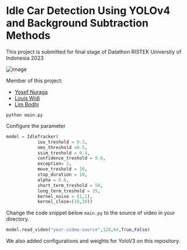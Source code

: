 # Idle Car Detection Using YOLOv4 and Background Subtraction Methods
This project is submitted for final stage of Datathon RISTEK University of Indonesia 2023

![image](https://github.com/yosefnuragaw/idle-car-detector/assets/109545855/3f09688b-d98f-4c25-a96a-f76dcebb6854)

Member of this project:
- <a href = 'https://www.linkedin.com/in/yosefnw/'>Yosef Nuraga</a>
- <a href = 'https://www.linkedin.com/in/louis-widi-anandaputra-90008815a/'>Louis Widi</a>
- <a href = 'https://www.linkedin.com/in/limbodhiwijaya/'>Lim Bodhi</a>

```
python main.py
```

Configure the parameter
```python
model = IdleTracker(
            iou_treshold = 0.3, 
            nms_threshold =0.5,
            ssim_treshold = 0.4,
            confidence_treshold = 0.6,
            exception= 2,
            move_treshold = 10,
            stop_duration = 10,
            alpha = 0.6,
            short_term_treshold = 50,
            long_term_treshold = 25,
            kernel_noise = (1,1),
            kernel_close=(10,10))
```

Change the code snippet below `main.py` to the source of video in your directory.
```python
model.read_video("your-video-source",128,64,True,False)
```
We also added configurations and weights for YoloV3 on this repository.
